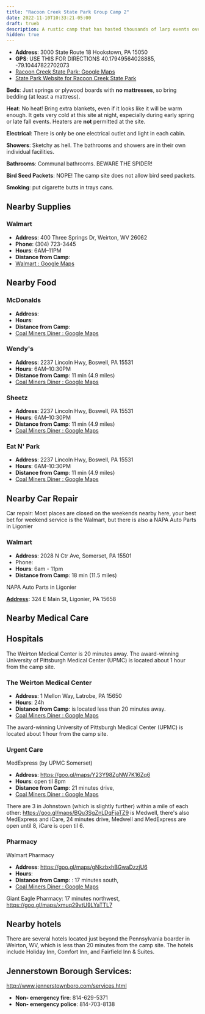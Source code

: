 ```yaml
---
title: "Racoon Creek State Park Group Camp 2"
date: 2022-11-10T10:33:21-05:00
draft: trueb
description: A rustic camp that has hosted thousands of larp events over the years. 
hidden: true
---
```


- **Address**: 3000 State Route 18 Hookstown, PA 15050
- **GPS**: USE THIS FOR DIRECTIONS 40.17949564028885, -79.10447822702073
- [Racoon Creek State Park: Google Maps](https://www.google.com/maps/place/Sequanota+Lutheran+Conr+Center+and+Camp/@40.1787971,-79.1056356,344m/data=!3m1!1e3!4m12!1m6!3m5!1s0x0:0xcf492179dd15a9c1!2sSequanota+Lutheran+Conr+Center+and+Camp!8m2!3d40.1801066!4d-79.1005889!3m4!1s0x0:0xcf492179dd15a9c1!8m2!3d40.1801066!4d-79.1005889!5m1!1e4)
- [State Park Website for Racoon Creek State Park](https://www.dcnr.pa.gov/StateParks/FindAPark/RaccoonCreekStatePark/Pages/default.aspx)

**Beds**: Just springs or plywood boards with **no mattresses**, so bring bedding (at least a mattress). 

**Heat**: No heat! Bring extra blankets, even if it looks like it will be warm enough. It gets very cold at this site at night, especially during early spring or late fall events. Heaters are **not** permitted at the site. 

**Electrical**: There is only be one electrical outlet and light in each cabin. 

**Showers**: Sketchy as hell. The bathrooms and showers are in their own individual facilities.

**Bathrooms**: Communal bathrooms. BEWARE THE SPIDER!

**Bird Seed Packets**: NOPE!  The camp site does not allow bird seed packets.

**Smoking**:  put cigarette butts in trays cans.

## Nearby Supplies


### Walmart

- **Address**: 400 Three Springs Dr, Weirton, WV 26062
- **Phone**: (304) 723-3445
- **Hours**: 6AM–11PM
- **Distance from Camp**: 
- [Walmart : Google Maps](https://goo.gl/maps/7RFALpeCACC9bJbG6)

## Nearby Food
### McDonalds

- **Address**: 
- **Hours**: 
- **Distance from Camp**: 
- [Coal Miners Diner : Google Maps](https://www.google.com/maps/place/Sequanota+Lutheran+Conr+Center+and+Camp/@40.1787971,-79.1056356,344m/data=!3m1!1e3!4m12!1m6!3m5!1s0x0:0xcf492179dd15a9c1!2sSequanota+Lutheran+Conr+Center+and+Camp!8m2!3d40.1801066!4d-79.1005889!3m4!1s0x0:0xcf492179dd15a9c1!8m2!3d40.1801066!4d-79.1005889!5m1!1e4)

### Wendy's

- **Address**: 2237 Lincoln Hwy, Boswell, PA 15531
- **Hours**: 6AM–10:30PM
- **Distance from Camp**: 11 min (4.9 miles)
- [Coal Miners Diner : Google Maps](https://www.google.com/maps/place/Sequanota+Lutheran+Conr+Center+and+Camp/@40.1787971,-79.1056356,344m/data=!3m1!1e3!4m12!1m6!3m5!1s0x0:0xcf492179dd15a9c1!2sSequanota+Lutheran+Conr+Center+and+Camp!8m2!3d40.1801066!4d-79.1005889!3m4!1s0x0:0xcf492179dd15a9c1!8m2!3d40.1801066!4d-79.1005889!5m1!1e4)

### Sheetz

- **Address**: 2237 Lincoln Hwy, Boswell, PA 15531
- **Hours**: 6AM–10:30PM
- **Distance from Camp**: 11 min (4.9 miles)
- [Coal Miners Diner : Google Maps](https://www.google.com/maps/place/Sequanota+Lutheran+Conr+Center+and+Camp/@40.1787971,-79.1056356,344m/data=!3m1!1e3!4m12!1m6!3m5!1s0x0:0xcf492179dd15a9c1!2sSequanota+Lutheran+Conr+Center+and+Camp!8m2!3d40.1801066!4d-79.1005889!3m4!1s0x0:0xcf492179dd15a9c1!8m2!3d40.1801066!4d-79.1005889!5m1!1e4)

### Eat N' Park

- **Address**: 2237 Lincoln Hwy, Boswell, PA 15531
- **Hours**: 6AM–10:30PM
- **Distance from Camp**: 11 min (4.9 miles)
- [Coal Miners Diner : Google Maps](https://www.google.com/maps/place/Sequanota+Lutheran+Conr+Center+and+Camp/@40.1787971,-79.1056356,344m/data=!3m1!1e3!4m12!1m6!3m5!1s0x0:0xcf492179dd15a9c1!2sSequanota+Lutheran+Conr+Center+and+Camp!8m2!3d40.1801066!4d-79.1005889!3m4!1s0x0:0xcf492179dd15a9c1!8m2!3d40.1801066!4d-79.1005889!5m1!1e4)

## Nearby Car Repair

Car repair: Most places are closed on the weekends nearby here, your best bet for weekend service is the Walmart, but there is also a NAPA Auto Parts in Ligonier

### Walmart

- **Address**: 2028 N Ctr Ave, Somerset, PA 15501
- Phone: 
- **Hours**: 6am - 11pm
- **Distance from Camp**: 18 min (11.5 miles)

NAPA Auto Parts in Ligonier

**[Address](https://www.google.com/search?rlz=1C1ONGR_enUS1014US1014&sxsrf=ALiCzsaWpMwGqHe8AuU9DiLZTpue7f-qgw:1668892843489&q=napa+auto+parts+-+fayette+parts+service+ligonier+address&ludocid=2976788055961257556&sa=X&ved=2ahUKEwiZqeqolrv7AhUaF2IAHS9pAOMQ6BN6BAhdEAI):** 324 E Main St, Ligonier, PA 15658



## Nearby Medical Care

## Hospitals

The Weirton Medical Center  is 20 minutes away. The award-winning University of Pittsburgh Medical Center (UPMC) is located about 1 hour from the camp site. 

### The Weirton Medical Center 

- **Address**: 1 Mellon Way, Latrobe, PA 15650
- **Hours**: 24h
- **Distance from Camp**:  is located less than 20 minutes away. 
- [Coal Miners Diner : Google Maps](https://www.google.com/maps/place/Sequanota+Lutheran+Conr+Center+and+Camp/@40.1787971,-79.1056356,344m/data=!3m1!1e3!4m12!1m6!3m5!1s0x0:0xcf492179dd15a9c1!2sSequanota+Lutheran+Conr+Center+and+Camp!8m2!3d40.1801066!4d-79.1005889!3m4!1s0x0:0xcf492179dd15a9c1!8m2!3d40.1801066!4d-79.1005889!5m1!1e4)

The award-winning University of Pittsburgh Medical Center (UPMC) is located about 1 hour from the camp site. 

### Urgent Care

MedExpress  (by UPMC Somerset)

- **Address**: https://goo.gl/maps/Y23Y98ZgNW7K16Zq6 
- **Hours**: open til 8pm
- **Distance from Camp**: 21 minutes drive, 
- [Coal Miners Diner : Google Maps](https://www.google.com/maps/place/Sequanota+Lutheran+Conr+Center+and+Camp/@40.1787971,-79.1056356,344m/data=!3m1!1e3!4m12!1m6!3m5!1s0x0:0xcf492179dd15a9c1!2sSequanota+Lutheran+Conr+Center+and+Camp!8m2!3d40.1801066!4d-79.1005889!3m4!1s0x0:0xcf492179dd15a9c1!8m2!3d40.1801066!4d-79.1005889!5m1!1e4)



There are 3 in Johnstown (which is slightly further) within a mile of each other: https://goo.gl/maps/BQu3SgZnLDqFjaTZ9 is Medwell, there's also MedExpress and iCare, 24 minutes drive, Medwell and MedExpress are open until 8, iCare is open til 6.

### Pharmacy

Walmart Pharmacy

- **Address**:  https://goo.gl/maps/gNkzbxhBGwaDzzjU6
- **Hours**:
- **Distance from Camp**: : 17 minutes south,
- [Coal Miners Diner : Google Maps](https://www.google.com/maps/place/Sequanota+Lutheran+Conr+Center+and+Camp/@40.1787971,-79.1056356,344m/data=!3m1!1e3!4m12!1m6!3m5!1s0x0:0xcf492179dd15a9c1!2sSequanota+Lutheran+Conr+Center+and+Camp!8m2!3d40.1801066!4d-79.1005889!3m4!1s0x0:0xcf492179dd15a9c1!8m2!3d40.1801066!4d-79.1005889!5m1!1e4)

Giant Eagle Pharmacy: 17 minutes northwest, https://goo.gl/maps/xmuq29vtU9LYaTTL7

## **Nearby hotels**

There are several hotels located just beyond the Pennsylvania boarder in Weirton, WV, which is less than 20 minutes from the camp site. The hotels include Holiday Inn, Comfort Inn, and Fairfield Inn & Suites. 

## Jennerstown Borough Services:

http://www.jennerstownboro.com/services.html

- **Non- emergency fire**: 814-629-5371
- **Non- emergency police**: 814-703-8138





